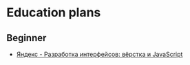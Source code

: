 # Education plans

## Beginner
* [Яндекс - Разработка интерфейсов: вёрстка и JavaScript](https://www.coursera.org/specializations/razrabotka-interfeysov/?utm_medium=institutions&utm_source=yandex&utm_campaign=shri)
